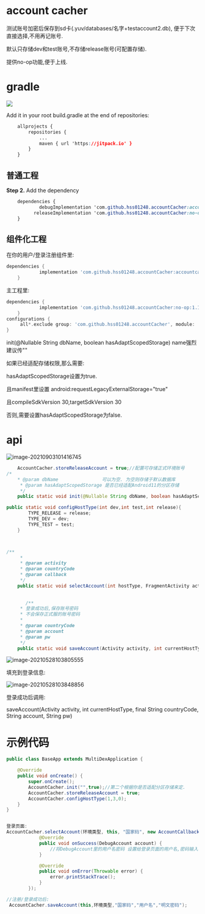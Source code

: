 # account cacher

测试账号加密后保存到sd卡(.yuv/databases/名字+testaccount2.db), 便于下次直接选择,不用再记账号.

默认只存储dev和test账号,不存储release账号(可配置存储).

提供no-op功能,便于上线.



# gradle

[![](https://jitpack.io/v/hss01248/accountCacher.svg)](https://jitpack.io/#hss01248/accountCacher)

Add it in your root build.gradle at the end of repositories:

```css
	allprojects {
		repositories {
			...
			maven { url 'https://jitpack.io' }
		}
	}
```



## 普通工程

**Step 2.** Add the dependency

```css
	dependencies {
	        debugImplementation 'com.github.hss01248.accountCacher:accountcache:1.1.1'
          releaseImplementation 'com.github.hss01248.accountCacher:no-op:1.1.1'
	}
```

## 组件化工程

在你的用户/登录注册组件里:

```groovy
dependencies {
	        implementation 'com.github.hss01248.accountCacher:accountcache:1.1.1'
	}
```



主工程里:

```groovy
dependencies {
	        implementation 'com.github.hss01248.accountCacher:no-op:1.1.1'
	}
configurations {
     all*.exclude group: 'com.github.hss01248.accountCacher', module: 'accountcache'
}
```

init(@Nullable String dbName, boolean hasAdaptScopedStorage)  name强烈建议传""

如果已经适配存储权限,那么需要:

hasAdaptScopedStorage设置为true.

且manifest里设置 android:requestLegacyExternalStorage="true"

且compileSdkVersion 30,targetSdkVersion 30

否则,需要设置hasAdaptScopedStorage为false.













# api



![image-20210903101416745](https://gitee.com/hss012489/picbed/raw/master/picgo/1630635264025-image-20210903101416745.jpg)



```java
    AccountCacher.storeReleaseAccount = true;//配置可存储正式环境账号
/*
    * @param dbName                可以为空. 为空则存储于默认数据库
     * @param hasAdaptScopedStorage 是否已经适配Android11的分区存储
     */
    public static void init(@Nullable String dbName, boolean hasAdaptScopedStorage) {

public static void configHostType(int dev,int test,int release){
        TYPE_RELEASE = release;
        TYPE_DEV = dev;
        TYPE_TEST = test;
    }



/**
     *
     * @param activity
     * @param countryCode
     * @param callback
     */
    public static void selectAccount(int hostType, FragmentActivity activity, String countryCode, AccountCallback callback)
      
      
       /**
     * 登录成功后,保存账号密码
     * 不会保存正式服的账号密码
     *
     * @param countryCode
     * @param account
     * @param pw
     */
    public static void saveAccount(Activity activity, int currentHostType, final String countryCode, String account, String pw)
```





![image-20210528103805555](https://gitee.com/hss012489/picbed/raw/master/picgo/1622169485620-image-20210528103805555.jpg)

填充到登录信息:

![image-20210528103848856](https://gitee.com/hss012489/picbed/raw/master/picgo/1622169528892-image-20210528103848856.jpg)

登录成功后调用:

saveAccount(Activity activity, int currentHostType, final String countryCode, String account, String pw)

# 示例代码

```java
public class BaseApp extends MultiDexApplication {

    @Override
    public void onCreate() {
        super.onCreate();
        AccountCacher.init("",true);//第二个根据你是否适配分区存储来定.
        AccountCacher.storeReleaseAccount = true;
        AccountCacher.configHostType(1,3,0);
    }
}


登录页面:
AccountCacher.selectAccount(环境类型, this, "国家码", new AccountCallback() {
            @Override
            public void onSuccess(DebugAccount account) {
                //将DebugAccount里的用户名密码 设置给登录页面的用户名,密码输入框
            }

            @Override
            public void onError(Throwable error) {
                error.printStackTrace();
            }
        });

//注册/登录成功后:
 AccountCacher.saveAccount(this,环境类型,"国家码","用户名","明文密码");
```



